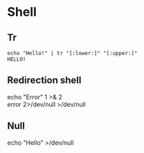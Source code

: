 # Shell

## Tr
```
echo "Hello!" | tr "[:lower:]" "[:upper:]"
HELLO!
```

## Redirection shell
echo "Error" 1 >& 2  
error 2>/dev/null >/dev/null

## Null
echo "Hello" >/dev/null  
